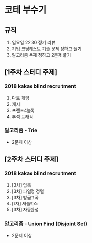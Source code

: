 # 코테 부수기

## 규칙
1. 일요일 22:30 정기 리뷰
2. 기업 코딩테스트 기출 문제 정하고 풀기
3. 알고리즘 주제 정하고 2문제 풀기

## [1주차 스터디 주제]
### 2018 kakao blind recruitment
1. 다트 게임 
2. 캐시 
3. 프렌즈4블록 
4. 추석 트래픽 

### 알고리즘 - Trie
- 2문제 이상

## [2주차 스터디 주제]
### 2018 kakao blind recruitment
1. [3차] 압축
2. [3차] 파일명 정렬
3. [3차] 방금그곡
4. [1차] 셔틀버스
5. [3차] 자동완성

### 알고리즘 - Union Find (Disjoint Set)
- 2문제 이상
